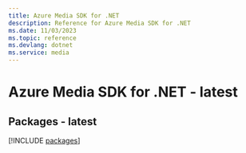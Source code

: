 ```yaml
---
title: Azure Media SDK for .NET
description: Reference for Azure Media SDK for .NET
ms.date: 11/03/2023
ms.topic: reference
ms.devlang: dotnet
ms.service: media
---
```

# Azure Media SDK for .NET - latest
## Packages - latest
[!INCLUDE [packages](media-index.md)]